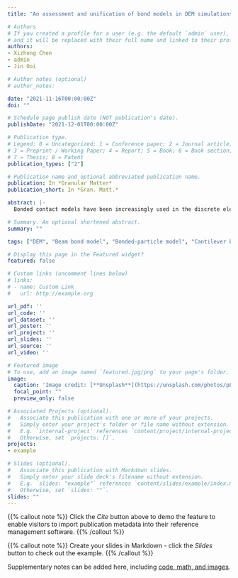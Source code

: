 ```yaml
---
title: "An assessment and unification of bond models in DEM simulations"

# Authors
# If you created a profile for a user (e.g. the default `admin` user), write the username (folder name) here 
# and it will be replaced with their full name and linked to their profile.
authors:
- Xizhong Chen
- admin
- Jin Ooi

# Author notes (optional)
# author_notes:

date: "2021-11-16T00:00:00Z"
doi: ""

# Schedule page publish date (NOT publication's date).
publishDate: "2021-12-01T00:00:00Z"

# Publication type.
# Legend: 0 = Uncategorized; 1 = Conference paper; 2 = Journal article;
# 3 = Preprint / Working Paper; 4 = Report; 5 = Book; 6 = Book section;
# 7 = Thesis; 8 = Patent
publication_types: ["2"]

# Publication name and optional abbreviated publication name.
publication: In *Granular Matter*
publication_short: In *Gran. Matt.*

abstract: |-
  Bonded contact models have been increasingly used in the discrete element method (DEM) to study cemented and sintered particulate materials in recent years. Several popular DEM bond models have been proposed in the literature; thus it is beneficial to assess the similarities and differences between the different bond models before they are used in simulations. This paper identifies and discusses two fundamental types of bond models: the Spring Bond Model where two bonded particles are joined by a set of uniform elastic springs on the bond's cross-section, and the Beam Bond Model in which a beam is used to connect the centres of two particles. A series of cantilever beam bending simulation cases were carried out to verify the findings and assess the strength and weakness of the bond models. Despite the numerous bond models described in the literature, they can all be considered as a variation of these two fundamental model types. The comparative evaluation in this paper also shows that all the bond models investigated can be unified to a general form given at a predefined contact point location.

# Summary. An optional shortened abstract.
summary: ""

tags: ["DEM", "Beam bond model", "Bonded-particle model", "Cantilever beam", "Fracture", "Parallel bond model", "Timoshenko-Ehrenfest", "Euler-Bernoulli"]

# Display this page in the Featured widget?
featured: false

# Custom links (uncomment lines below)
# links:
# - name: Custom Link
#   url: http://example.org

url_pdf: ''
url_code: ''
url_dataset: ''
url_poster: ''
url_project: ''
url_slides: ''
url_source: ''
url_video: ''

# Featured image
# To use, add an image named `featured.jpg/png` to your page's folder. 
image:
  caption: 'Image credit: [**Unsplash**](https://unsplash.com/photos/pLCdAaMFLTE)'
  focal_point: ""
  preview_only: false

# Associated Projects (optional).
#   Associate this publication with one or more of your projects.
#   Simply enter your project's folder or file name without extension.
#   E.g. `internal-project` references `content/project/internal-project/index.md`.
#   Otherwise, set `projects: []`.
projects:
- example

# Slides (optional).
#   Associate this publication with Markdown slides.
#   Simply enter your slide deck's filename without extension.
#   E.g. `slides: "example"` references `content/slides/example/index.md`.
#   Otherwise, set `slides: ""`.
slides: ""
---
```


{{% callout note %}}
Click the *Cite* button above to demo the feature to enable visitors to import publication metadata into their reference management software.
{{% /callout %}}

{{% callout note %}}
Create your slides in Markdown - click the *Slides* button to check out the example.
{{% /callout %}}

Supplementary notes can be added here, including [code, math, and images](https://wowchemy.com/docs/writing-markdown-latex/).

